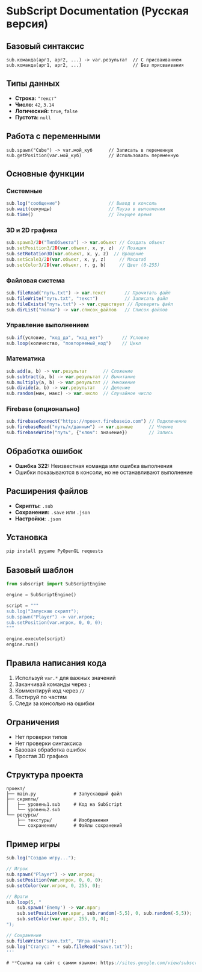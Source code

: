 # **SubScript Documentation (Русская версия)**

## **Базовый синтаксис**
```
sub.команда(арг1, арг2, ...) -> var.результат  // С присваиванием
sub.команда(арг1, арг2, ...)                   // Без присваивания
```

## **Типы данных**
- **Строка:** `"текст"`
- **Число:** `42`, `3.14`
- **Логический:** `true`, `false`
- **Пустота:** `null`

## **Работа с переменными**
```
sub.spawn("Cube") -> var.мой_куб      // Записать в переменную
sub.getPosition(var.мой_куб)          // Использовать переменную
```

## **Основные функции**

### **Системные**
```javascript
sub.log("сообщение")                  // Вывод в консоль
sub.wait(секунды)                     // Пауза в выполнении
sub.time()                            // Текущее время
```

### **3D и 2D графика**
```javascript
sub.spawn3/2D("ТипОбъекта") -> var.объект // Создать объект
sub.setPosition3/2D(var.объект, x, y, z)  // Позиция
sub.setRotation3D(var.объект, x, y, z)  // Вращение
sub.setScale3/2D(var.объект, x, y, z)     // Масштаб
sub.setColor3/2D(var.объект, r, g, b)     // Цвет (0-255)
```

### **Файловая система**
```javascript
sub.fileRead("путь.txt") -> var.текст       // Прочитать файл
sub.fileWrite("путь.txt", "текст")          // Записать файл
sub.fileExists("путь.txt") -> var.существует // Проверить файл
sub.dirList("папка") -> var.список_файлов   // Список файлов
```

### **Управление выполнением**
```javascript
sub.if(условие, "код_да", "код_нет")       // Условие
sub.loop(количество, "повторяемый_код")    // Цикл
```

### **Математика**
```javascript
sub.add(a, b) -> var.результат      // Сложение
sub.subtract(a, b) -> var.результат // Вычитание
sub.multiply(a, b) -> var.результат // Умножение
sub.divide(a, b) -> var.результат   // Деление
sub.random(мин, макс) -> var.число  // Случайное число
```

### **Firebase (опционально)**
```javascript
sub.firebaseConnect("https://проект.firebaseio.com") // Подключение
sub.firebaseRead("путь/к/данным") -> var.данные      // Чтение
sub.firebaseWrite("путь", {"ключ": значение})        // Запись
```

## **Обработка ошибок**
- **Ошибка 322:** Неизвестная команда или ошибка выполнения
- Ошибки показываются в консоли, но не останавливают выполнение

## **Расширения файлов**
- **Скрипты:** `.sub`
- **Сохранения:** `.save` или `.json`
- **Настройки:** `.json`

## **Установка**
```bash
pip install pygame PyOpenGL requests
```

## **Базовый шаблон**
```python
from subscript import SubScriptEngine

engine = SubScriptEngine()

script = """
sub.log("Запускаю скрипт");
sub.spawn("Player") -> var.игрок;
sub.setPosition(var.игрок, 0, 0, 0);
"""

engine.execute(script)
engine.run()
```

## **Правила написания кода**
1. Используй `var.*` для важных значений
2. Заканчивай команды через `;`
3. Комментируй код через `//`
4. Тестируй по частям
5. Следи за консолью на ошибки

## **Ограничения**
- Нет проверки типов
- Нет проверки синтаксиса
- Базовая обработка ошибок
- Простая 3D графика

## **Структура проекта**
```
проект/
├── main.py              # Запускающий файл
├── скрипты/
│   ├── уровень1.sub     # Код на SubScript
│   └── уровень2.sub
└── ресурсы/
    ├── текстуры/        # Изображения
    └── сохранения/      # Файлы сохранений
```

## **Пример игры**
```javascript
sub.log("Создаю игру...");

// Игрок
sub.spawn("Player") -> var.игрок;
sub.setPosition(var.игрок, 0, 0, 0);
sub.setColor(var.игрок, 0, 255, 0);

// Враги
sub.loop(5, "
    sub.spawn('Enemy') -> var.враг;
    sub.setPosition(var.враг, sub.random(-5,5), 0, sub.random(-5,5));
    sub.setColor(var.враг, 255, 0, 0);
");

// Сохранение
sub.fileWrite("save.txt", "Игра начата");
sub.log("Статус: " + sub.fileRead("save.txt"));
'''

# **Ссылка на сайт с самим языком: https://sites.google.com/view/subscriptengine/**
